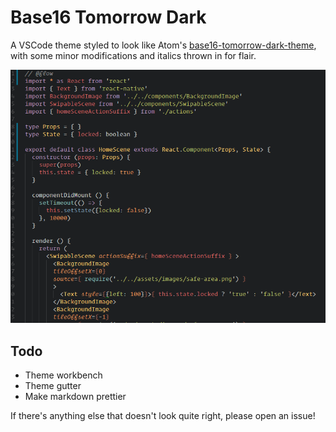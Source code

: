 # Base16 Tomorrow Dark
A VSCode theme styled to look like Atom's [base16-tomorrow-dark-theme](https://github.com/atom/base16-tomorrow-dark-theme), with some minor modifications and italics thrown in for flair.

![screenshot](./screenshot.png)

## Todo
- Theme workbench
- Theme gutter
- Make markdown prettier

If there's anything else that doesn't look quite right, please open an issue!